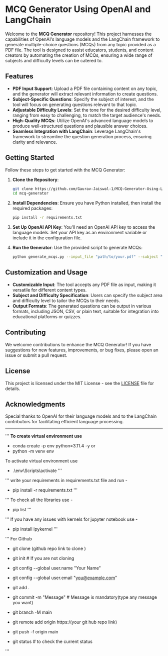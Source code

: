 # MCQ Generator Using OpenAI and LangChain

Welcome to the **MCQ Generator** repository! This project harnesses the capabilities of OpenAI's language models and the LangChain framework to generate multiple-choice questions (MCQs) from any topic provided as a PDF file. The tool is designed to assist educators, students, and content creators by automating the creation of MCQs, ensuring a wide range of subjects and difficulty levels can be catered to.

## Features

- **PDF Input Support**: Upload a PDF file containing content on any topic, and the generator will extract relevant information to create questions.
- **Subject-Specific Questions**: Specify the subject of interest, and the tool will focus on generating questions relevant to that topic.
- **Adjustable Difficulty Levels**: Set the tone for the desired difficulty level, ranging from easy to challenging, to match the target audience's needs.
- **High-Quality MCQs**: Utilize OpenAI's advanced language models to produce well-structured questions and plausible answer choices.
- **Seamless Integration with LangChain**: Leverage LangChain's framework to streamline the question generation process, ensuring clarity and relevance.

## Getting Started

Follow these steps to get started with the MCQ Generator:

1. **Clone the Repository**:
   ```bash
   git clone https://github.com/Gaurav-Jaiswal-1/MCQ-Generator-Using-Langchain-and-OpenAI.git
   cd mcq-generator
   ```

2. **Install Dependencies**:
   Ensure you have Python installed, then install the required packages:
   ```bash
   pip install -r requirements.txt
   ```

3. **Set Up OpenAI API Key**:
   You'll need an OpenAI API key to access the language models. Set your API key as an environment variable or include it in the configuration file.

4. **Run the Generator**:
   Use the provided script to generate MCQs:
   ```bash
   python generate_mcqs.py --input_file "path/to/your.pdf" --subject "Biology" --difficulty "medium"
   ```

## Customization and Usage

- **Customizable Input**: The tool accepts any PDF file as input, making it versatile for different content types.
- **Subject and Difficulty Specification**: Users can specify the subject area and difficulty level to tailor the MCQs to their needs.
- **Output Formats**: The generated questions can be output in various formats, including JSON, CSV, or plain text, suitable for integration into educational platforms or quizzes.

## Contributing

We welcome contributions to enhance the MCQ Generator! If you have suggestions for new features, improvements, or bug fixes, please open an issue or submit a pull request.

## License

This project is licensed under the MIT License - see the [LICENSE](LICENSE) file for details.

## Acknowledgments

Special thanks to OpenAI for their language models and to the LangChain contributors for facilitating efficient language processing.

---


'''
**To create virtual environment use**  
- conda create -p env python=3.11.4 -y
                or
- python -m venv env

To activate virtual environment use  
 - .\env\Scripts\activate
'''


'''
write your requirements in requirements.txt file and run -
- pip install -r requirements.txt
'''

'''
To check all the libraries use - 
- pip list
'''

''' 
If you have any issues with kernels for jupyter notebook use -
- pip install ipykernel
'''


'''
For Github

- git clone (github repo link to clone ) 

- git init # If you are not cloning

- git config --global user.name "Your Name"

- git config --global user.email "you@example.com"

- git add .

- git commit -m "Message" # Message is mandatory(type any message you want)

- git branch -M main

- git remote add origin https:/(your git hub repo link)

- git push -f origin main 

- git status # to check the current status


'''








